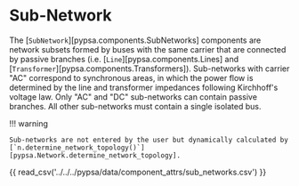 <!--
SPDX-FileCopyrightText: PyPSA Contributors

SPDX-License-Identifier: CC-BY-4.0
-->

# Sub-Network

The [`SubNetwork`][pypsa.components.SubNetworks] components are network subsets formed by buses with the same
carrier that are connected by passive branches (i.e. [`Line`][pypsa.components.Lines] and [`Transformer`][pypsa.components.Transformers]).
Sub-networks with carrier "AC" correspond to synchronous areas, in which the
power flow is determined by the line and transformer impedances following
Kirchhoff's voltage law. Only "AC" and "DC" sub-networks can contain passive
branches. All other sub-networks must contain a single isolated bus.

!!! warning

    Sub-networks are not entered by the user but dynamically calculated by
    [`n.determine_network_topology()`][pypsa.Network.determine_network_topology].

{{ read_csv('../../../pypsa/data/component_attrs/sub_networks.csv') }}
